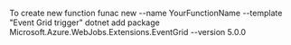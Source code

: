 To create new function
funac new --name YourFunctionName --template "Event Grid trigger"
dotnet add package Microsoft.Azure.WebJobs.Extensions.EventGrid --version 5.0.0